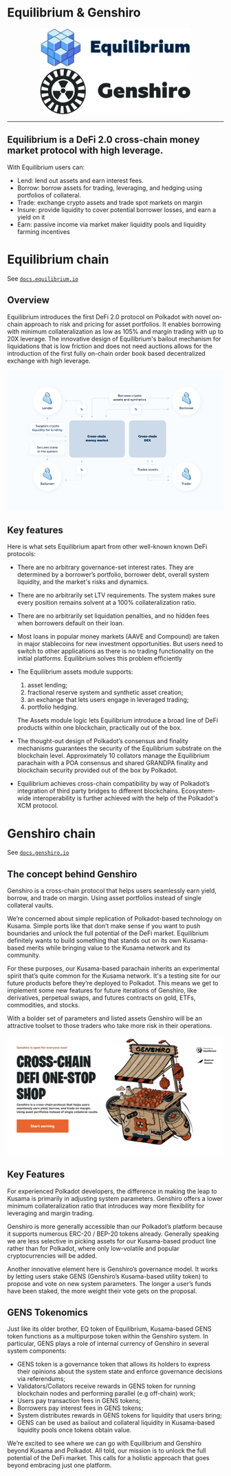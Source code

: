 # Equilibrium & Genshiro

<div style="text-align:center">
<img src="./assets/eq-logo.svg" width="350">
<img src="./assets/gens-logo.svg" width="350">
</div>

___

## Equilibrium is a DeFi 2.0 cross-chain money market protocol with high leverage.
With Equilibrium users can:
- Lend: lend out assets and earn interest fees. 
- Borrow: borrow assets for trading, leveraging, and hedging using portfolios of collateral.
- Trade: exchange crypto assets and trade spot markets on margin
- Insure: provide liquidity to cover potential borrower losses, and earn a yield on it
- Earn: passive income via market maker liquidity pools and liquidity farming incentives

# Equilibrium chain

See [`docs.equilibrium.io`](https://docs.equilibrium.io/)

## Overview

Equilibrium introduces the first DeFi 2.0 protocol on Polkadot with novel on-chain approach to risk and pricing for asset portfolios.
It enables borrowing with minimum collateralization as low as 105% and margin trading with up to 20X leverage.
The innovative design of Equilibrium's bailout mechanism for liquidations that is low friction and does not need auctions allows for the introduction of the first fully on-chain order book based  decentralized exchange with high leverage.

![image](./assets/eq-scheme.png)

## Key features

Here is what sets Equilibrium apart from other well-known known DeFi protocols:

- There are no arbitrary governance-set interest rates. They are determined by a borrower’s portfolio, borrower debt, overall system liquidity, and the market's risks and dynamics.
- There are no arbitrarily set LTV requirements. The system makes sure every position remains solvent at a 100% collateralization ratio.
- There are no arbitrarily set liquidation penalties, and no hidden fees when borrowers default on their loan.
- Most loans in popular money markets (AAVE and Compound) are taken in major stablecoins for new investment opportunities. But users need to switch to other applications as there is no trading functionality on the initial platforms. Equilibrium solves this problem efficiently
- The Equilibrium assets module supports:
  1. asset lending;
  2. fractional reserve system and synthetic asset creation;
  3. an exchange that lets users engage in leveraged trading;
  4. portfolio hedging.

  The Assets module logic lets Equilibrium introduce a broad line of DeFi products within one blockchain, practically out of the box.
- The thought-out design of Polkadot’s consensus and finality mechanisms guarantees the security of the Equilibrium substrate on the blockchain level. Approximately 10 collators manage the Equilibrium parachain with a POA consensus and shared GRANDPA finality and blockchain security provided out of the box by Polkadot.
- Equilibrium achieves cross-chain compatibility by way of Polkadot’s integration of third party bridges to different blockchains. Ecosystem-wide interoperability is further achieved with the help of the Polkadot's XCM protocol.

# Genshiro chain

See [`docs.genshiro.io`](https://docs.genshiro.io/)

## The concept behind Genshiro

Genshiro is a cross-chain protocol that helps users seamlessly earn yield, borrow, and trade on margin. Using asset portfolios instead of single collateral vaults.

We’re concerned about simple replication of Polkadot-based technology on Kusama. Simple ports like that don’t make sense if you want to push boundaries and unlock the full potential of the DeFi market.
Equilibrium definitely wants to build something that stands out on its own Kusama-based merits while bringing value to the Kusama network and its community.

For these purposes, our Kusama-based parachain inherits an experimental spirit that’s quite common for the Kusama network.
It's a testing site for our future products before they’re deployed to Polkadot. This means we get to implement some new features for future iterations of Genshiro, like derivatives, perpetual swaps, and futures contracts on gold, ETFs, commodities, and stocks.

With a bolder set of parameters and listed assets Genshiro will be an attractive toolset to those traders who take more risk in their operations.

![image](./assets/gens-scheme.png)

## Key Features

For experienced Polkadot developers, the difference in making the leap to Kusama is primarily in adjusting system parameters.
Genshiro offers a lower minimum collateralization ratio that introduces way more flexibility for leveraging and margin trading.

Genshiro is more generally accessible than our Polkadot’s platform because it supports numerous ERC-20 / BEP-20 tokens already.
Generally speaking we are less selective in picking assets for our Kusama-based product line rather than for Polkadot, where only low-volatile and popular cryptocurrencies will be added.

Another innovative element here is Genshiro’s governance model. It works by letting users stake GENS (Genshiro’s Kusama-based utility token) to propose and vote on new system parameters. The longer a user’s funds have been staked, the more weight their vote gets on the proposal.

## GENS Tokenomics

Just like its older brother, EQ token of Equilibrium, Kusama-based GENS token functions as a multipurpose token within the Genshiro system.
In particular, GENS plays a role of internal currency of Genshiro in several system components:

- GENS token is a governance token that allows its holders to express their opinions about the system state and enforce governance decisions via referendums;
- Validators/Collators receive rewards in GENS token for running blockchain nodes and performing parallel (e.g off-chain) work;
- Users pay transaction fees in GENS tokens;
- Borrowers pay interest fees in GENS tokens;
- System distributes rewards in GENS tokens for liquidity that users bring;
- GENS can be used as bailout and collateral liquidity in Kusama-based liquidity pools once tokens obtain value.

We’re excited to see where we can go with Equilibrium and Genshiro beyond Kusama and Polkadot. All told, our mission is to unlock the full potential of the DeFi market.
This calls for a holistic approach that goes beyond embracing just one platform.